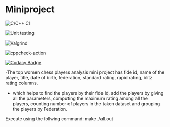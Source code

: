 # Miniproject

![C/C++ CI](https://github.com/99002622/Mini-Project/workflows/C/C++%20CI/badge.svg)


![Unit testing](https://github.com/99002622/Mini-Project/workflows/Unit%20testing/badge.svg)


![Valgrind](https://github.com/99002622/Mini-Project/workflows/Valgrind/badge.svg)

![cppcheck-action](https://github.com/99002622/Mini-Project/workflows/cppcheck-action/badge.svg)

[![Codacy Badge](https://app.codacy.com/project/badge/Grade/45b3a50f3f4148fe9a5b9502587e1916)](https://www.codacy.com/gh/99002622/Mini-Project/dashboard?utm_source=github.com&amp;utm_medium=referral&amp;utm_content=99002622/Mini-Project&amp;utm_campaign=Badge_Grade)




-The top women chess players analysis mini project has fide id, name of the player, title, date of birth, federation, standard rating, rapid rating, blitz rating columns.
- which helps to find the players by their fide id, add the players by giving all the parameters, computing the maximum rating among all the players, counting number of players in the taken dataset and grouping the players by Federation.

Execute using the follwing command:
make
./all.out


